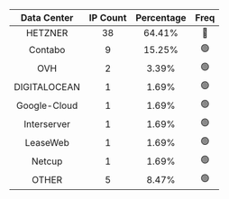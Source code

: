 | Data Center | IP Count | Percentage | Freq |
|:------------:|:--------:|:-----------:|:-----:|
| HETZNER | 38 | 64.41% | 🔴 |
| Contabo | 9 | 15.25% | 🟢 |
| OVH | 2 | 3.39% | 🟢 |
| DIGITALOCEAN | 1 | 1.69% | 🟢 |
| Google-Cloud | 1 | 1.69% | 🟢 |
| Interserver | 1 | 1.69% | 🟢 |
| LeaseWeb | 1 | 1.69% | 🟢 |
| Netcup | 1 | 1.69% | 🟢 |
| OTHER | 5 | 8.47% | 🟢 |